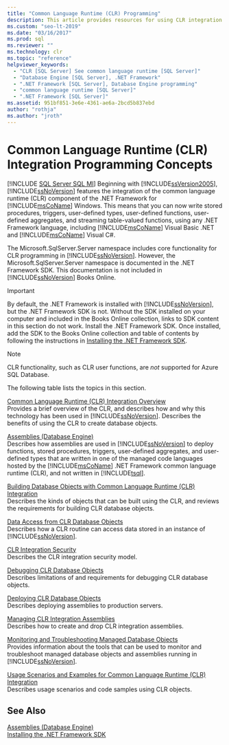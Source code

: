 ```yaml
---
title: "Common Language Runtime (CLR) Programming"
description: This article provides resources for using CLR integration with SQL Server, which allows you to write server-side modules using any .NET Framework language.
ms.custom: "seo-lt-2019"
ms.date: "03/16/2017"
ms.prod: sql
ms.reviewer: ""
ms.technology: clr
ms.topic: "reference"
helpviewer_keywords: 
  - "CLR [SQL Server] See common language runtime [SQL Server]"
  - "Database Engine [SQL Server], .NET Framework"
  - ".NET Framework [SQL Server], Database Engine programming"
  - "common language runtime [SQL Server]"
  - ".NET Framework [SQL Server]"
ms.assetid: 951bf851-3e6e-4361-ae6a-2bcd5b837ebd
author: "rothja"
ms.author: "jroth"
---
```

# Common Language Runtime (CLR) Integration Programming Concepts
[!INCLUDE [SQL Server SQL MI](../../includes/applies-to-version/sql-asdbmi.md)]
  Beginning with [!INCLUDE[ssVersion2005](../../includes/ssversion2005-md.md)], [!INCLUDE[ssNoVersion](../../includes/ssnoversion-md.md)] features the integration of the common language runtime (CLR) component of the .NET Framework for [!INCLUDE[msCoName](../../includes/msconame-md.md)] Windows. This means that you can now write stored procedures, triggers, user-defined types, user-defined functions, user-defined aggregates, and streaming table-valued functions, using any .NET Framework language, including [!INCLUDE[msCoName](../../includes/msconame-md.md)] Visual Basic .NET and [!INCLUDE[msCoName](../../includes/msconame-md.md)] Visual C#.  
  
 The Microsoft.SqlServer.Server namespace includes core functionality for CLR programming in [!INCLUDE[ssNoVersion](../../includes/ssnoversion-md.md)]. However, the Microsoft.SqlServer.Server namespace is documented in the .NET Framework SDK. This documentation is not included in [!INCLUDE[ssNoVersion](../../includes/ssnoversion-md.md)] Books Online.  
  
> [!IMPORTANT]  
>  By default, the .NET Framework is installed with [!INCLUDE[ssNoVersion](../../includes/ssnoversion-md.md)], but the .NET Framework SDK is not. Without the SDK installed on your computer and included in the Books Online collection, links to SDK content in this section do not work. Install the .NET Framework SDK. Once installed, add the SDK to the Books Online collection and table of contents by following the instructions in [Installing the .NET Framework SDK](https://technet.microsoft.com/library/bb686823\(v=SQL.105\).aspx).  
  
> [!NOTE]  
>  CLR functionality, such as CLR user functions, are *not* supported for Azure SQL Database.  
  
 The following table lists the topics in this section.  
  
 [Common Language Runtime &#40;CLR&#41; Integration Overview](../../relational-databases/clr-integration/common-language-runtime-integration-overview.md)  
 Provides a brief overview of the CLR, and describes how and why this technology has been used in [!INCLUDE[ssNoVersion](../../includes/ssnoversion-md.md)]. Describes the benefits of using the CLR to create database objects.  
  
 [Assemblies &#40;Database Engine&#41;](../../relational-databases/clr-integration/assemblies-database-engine.md)  
 Describes how assemblies are used in [!INCLUDE[ssNoVersion](../../includes/ssnoversion-md.md)] to deploy functions, stored procedures, triggers, user-defined aggregates, and user-defined types that are written in one of the managed code languages hosted by the [!INCLUDE[msCoName](../../includes/msconame-md.md)] .NET Framework common language runtime (CLR), and not written in [!INCLUDE[tsql](../../includes/tsql-md.md)].  
  
 [Building Database Objects with Common Language Runtime &#40;CLR&#41; Integration](../../relational-databases/clr-integration/database-objects/building-database-objects-with-common-language-runtime-clr-integration.md)  
 Describes the kinds of objects that can be built using the CLR, and reviews the requirements for building CLR database objects.  
  
 [Data Access from CLR Database Objects](../../relational-databases/clr-integration/data-access/data-access-from-clr-database-objects.md)  
 Describes how a CLR routine can access data stored in an instance of [!INCLUDE[ssNoVersion](../../includes/ssnoversion-md.md)].  
  
 [CLR Integration Security](../../relational-databases/clr-integration/security/clr-integration-security.md)  
 Describes the CLR integration security model.  
  
 [Debugging CLR Database Objects](../../relational-databases/clr-integration/debugging-clr-database-objects.md)  
 Describes limitations of and requirements for debugging CLR database objects.  
  
 [Deploying CLR Database Objects](../../relational-databases/clr-integration/deploying-clr-database-objects.md)  
 Describes deploying assemblies to production servers.  
  
 [Managing CLR Integration Assemblies](../../relational-databases/clr-integration/assemblies/managing-clr-integration-assemblies.md)  
 Describes how to create and drop CLR integration assemblies.  
  
 [Monitoring and Troubleshooting Managed Database Objects](../../relational-databases/clr-integration/monitoring-and-troubleshooting-managed-database-objects.md)  
 Provides information about the tools that can be used to monitor and troubleshoot managed database objects and assemblies running in [!INCLUDE[ssNoVersion](../../includes/ssnoversion-md.md)].  
  
 [Usage Scenarios and Examples for Common Language Runtime &#40;CLR&#41; Integration](/previous-versions/sql/sql-server-2016/ms131078(v=sql.130))  
 Describes usage scenarios and code samples using CLR objects.  
  
## See Also  
 [Assemblies &#40;Database Engine&#41;](../../relational-databases/clr-integration/assemblies-database-engine.md)   
 [Installing the .NET Framework SDK](https://technet.microsoft.com/library/bb686823\(v=SQL.105\).aspx)  
  
